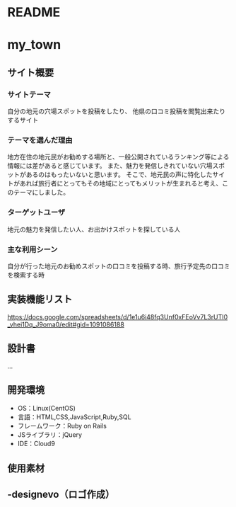 # README

# my_town

## サイト概要
### サイトテーマ
自分の地元の穴場スポットを投稿をしたり、
他県の口コミ投稿を閲覧出来たりするサイト

### テーマを選んだ理由
地方在住の地元民がお勧めする場所と、一般公開されているランキング等による情報には差があると感じています。
また、魅力を発信しきれていない穴場スポットがあるのはもったいないと思います。
そこで、地元民の声に特化したサイトがあれば旅行者にとってもその地域にとってもメリットが生まれると考え、このテーマにしました。

### ターゲットユーザ
地元の魅力を発信したい人、お出かけスポットを探している人

### 主な利用シーン
自分が行った地元のお勧めスポットの口コミを投稿する時、旅行予定先の口コミを検索する時

## 実装機能リスト
https://docs.google.com/spreadsheets/d/1e1u6i48fq3Unf0xFEoVv7L3rUTI0_vhei1Dq_J9oma0/edit#gid=1091086188

## 設計書
...

## 開発環境
- OS：Linux(CentOS)
- 言語：HTML,CSS,JavaScript,Ruby,SQL
- フレームワーク：Ruby on Rails
- JSライブラリ：jQuery
- IDE：Cloud9

## 使用素材
-designevo（ロゴ作成）
-